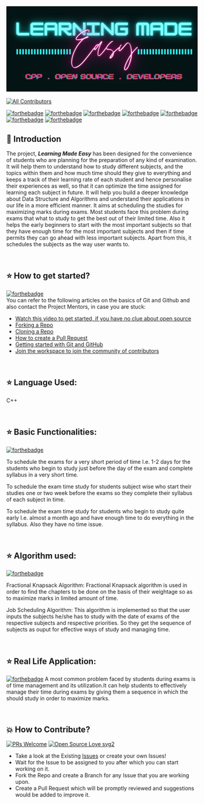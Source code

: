  <!-- Banner -->
<div class="container-fluid">
  <img class="mx-auto" src="assets/banner.png">
</div>

[![All Contributors](https://img.shields.io/badge/all_contributors-04-orange.svg?style=flat-square)](#contributors-)

[![forthebadge](https://forthebadge.com/images/badges/built-by-developers.svg)](https://forthebadge.com)
[![forthebadge](https://forthebadge.com/images/badges/built-with-love.svg)](https://forthebadge.com)
[![forthebadge](https://forthebadge.com/images/badges/built-with-swag.svg)](https://forthebadge.com)
[![forthebadge](https://forthebadge.com/images/badges/for-you.svg)](https://forthebadge.com)
[![forthebadge](https://forthebadge.com/images/badges/open-source.svg)](https://forthebadge.com)
[![forthebadge](https://forthebadge.com/images/badges/check-it-out.svg)](https://forthebadge.com)
[![forthebadge](https://forthebadge.com/images/badges/made-with-c-plus-plus.svg)](https://forthebadge.com)



## 📌 Introduction


The project, ***Learning Made Easy*** has been designed for the convenience of students who are planning for the preparation of any kind of examination. It will help them to understand how to study different subjects,  and the topics within them and how much time should they give to everything and keeps a track of their learning rate of each student and hence personalise their experiences as well, so that it can optimize the time assigned for learning each subject in future. It will help you build a deeper knowledge about Data Structure and Algorithms and understand their applications in our life in a more efficient manner. It aims at scheduling the studies for maximizing marks during exams. Most students face this problem during exams that what to study to get the best out of their limited time. Also it helps the early beginners to start with the most important subjects so that they have enough time for the most important subjects and then if time permits they can go ahead with less important subjects. Apart from this, it schedules the subjects as the way user wants to. 


<br>

## ⭐ How to get started?
[![forthebadge](https://forthebadge.com/images/badges/not-a-bug-a-feature.svg)](https://forthebadge.com) <br>
You can refer to the following articles on the basics of Git and Github and also contact the Project Mentors, in case you are stuck:

- [Watch this video to get started, if you have no clue about open source](https://youtu.be/SL5KKdmvJ1U)
- [Forking a Repo](https://help.github.com/en/github/getting-started-with-github/fork-a-repo)
- [Cloning a Repo](https://help.github.com/en/desktop/contributing-to-projects/creating-a-pull-request)
- [How to create a Pull Request](https://opensource.com/article/19/7/create-pull-request-github)
- [Getting started with Git and GitHub](https://towardsdatascience.com/getting-started-with-git-and-github-6fcd0f2d4ac6)
- [Join the workspace to join the community of contributors](https://join.slack.com/t/opensourcecon-q6c3969/shared_invite/zt-kkqg4h5t-G3euksLSmBI4PJ3lg6WbrA)

<br>

## ⭐ Language Used:

C++ 

<br>

## ⭐ Basic Functionalities:
[![forthebadge](https://forthebadge.com/images/badges/powered-by-responsibility.svg)](https://forthebadge.com)

To schedule the exams for a very short period of time I.e. 1-2 days for the students who begin to study just before the day of the exam and complete syllabus in a very short time.

To schedule the exam time study for students subject wise who start their studies one or two week before the exams so they complete their syllabus of each subject in time.


To schedule the exam time study for students who begin to study quite early I.e. almost a month ago and have enough time to do everything in the syllabus. Also they have no time issue.



<br>

## ⭐ Algorithm used:

[![forthebadge](https://forthebadge.com/images/badges/uses-brains.svg)](https://forthebadge.com)

Fractional Knapsack Algorithm: Fractional Knapsack algorithm is used in order to find the chapters to be done on the basis of their weightage so as to maximize marks in limited amount of time.

Job Scheduling Algorithm: This algorithm is implemented so that the user inputs the subjects he/she has to study with the date of exams of the respective subjects and respective priorities. So they get the sequence of subjects as ouput for effective ways of study and managing time.


<br>

## ⭐ Real Life Application: 
[![forthebadge](https://forthebadge.com/images/badges/makes-people-smile.svg)](https://forthebadge.com)
A most common problem faced by students during exams is of time management and its utilization.It can help students to effectively manage their time during exams by giving them a sequence in which the should study in order to maximize marks.

<br>

## 💥 How to Contribute?

[![PRs Welcome](https://img.shields.io/badge/PRs-welcome-brightgreen.svg?style=flat-square)](http://makeapullrequest.com)
[![Open Source Love svg2](https://badges.frapsoft.com/os/v2/open-source.svg?v=103)](https://github.com/ellerbrock/open-source-badges/)

- Take a look at the Existing [Issues](https://github.com/anushka23g/Learning-Made-Easy/issues) or create your own Issues!
- Wait for the Issue to be assigned to you after which you can start working on it.
- Fork the Repo and create a Branch for any Issue that you are working upon.
- Create a Pull Request which will be promptly reviewed and suggestions would be added to improve it.
